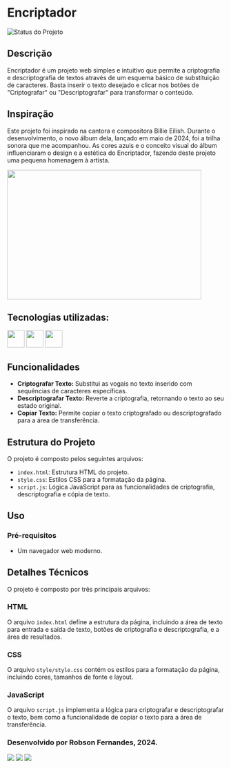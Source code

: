 # Encriptador

![Status do Projeto](http://img.shields.io/static/v1?label=STATUS&message=%20DESENVOLVIDO&color=GREEN&style=for-the-badge)

## Descrição

Encriptador é um projeto web simples e intuitivo que permite a criptografia e descriptografia de textos através de um esquema básico de substituição de caracteres. Basta inserir o texto desejado e clicar nos botões de "Criptografar" ou "Descriptografar" para transformar o conteúdo.

## Inspiração
Este projeto foi inspirado na cantora e compositora Billie Eilish. Durante o desenvolvimento, o novo álbum dela, lançado em maio de 2024, foi a trilha sonora que me acompanhou. As cores azuis e o conceito visual do álbum influenciaram o design e a estética do Encriptador, fazendo deste projeto uma pequena homenagem à artista.

<img src="https://www.euphoriazine.com/wp-content/uploads/2024/05/billie-eilish.jpg" width="450" height="300"/>

## Tecnologias utilizadas:

<img src="https://cdn.jsdelivr.net/gh/devicons/devicon@latest/icons/javascript/javascript-original.svg" width="40" height="40"/> <img src="https://cdn.jsdelivr.net/gh/devicons/devicon@latest/icons/html5/html5-original.svg" width="40" height="40"/> 
<img src="https://cdn.jsdelivr.net/gh/devicons/devicon@latest/icons/css3/css3-original.svg" width="40" height="40"/>

## Funcionalidades

- **Criptografar Texto:** Substitui as vogais no texto inserido com sequências de caracteres específicas.
- **Descriptografar Texto:** Reverte a criptografia, retornando o texto ao seu estado original.
- **Copiar Texto:** Permite copiar o texto criptografado ou descriptografado para a área de transferência.

## Estrutura do Projeto

O projeto é composto pelos seguintes arquivos:

- `index.html`: Estrutura HTML do projeto.
- `style.css`: Estilos CSS para a formatação da página.
- `script.js`: Lógica JavaScript para as funcionalidades de criptografia, descriptografia e cópia de texto.

## Uso

### Pré-requisitos
- Um navegador web moderno.

## Detalhes Técnicos
O projeto é composto por três principais arquivos:

### HTML
O arquivo `index.html` define a estrutura da página, incluindo a área de texto para entrada e saída de texto, botões de criptografia e descriptografia, e a área de resultados.

### CSS
O arquivo `style/style.css` contém os estilos para a formatação da página, incluindo cores, tamanhos de fonte e layout.

### JavaScript
O arquivo `script.js` implementa a lógica para criptografar e descriptografar o texto, bem como a funcionalidade de copiar o texto para a área de transferência.


### Desenvolvido por Robson Fernandes, 2024.

<div>
<a href="(https://www.instagram.com/robsonfsjr_/)" target="_blank"><img loading="lazy" src="https://img.shields.io/badge/-Instagram-%23E4405F?style=for-the-badge&logo=instagram&logoColor=white" target="_blank"></a>
<a href = "mailto:robson.junnior22@gmail.com"><img loading="lazy" src="https://img.shields.io/badge/Gmail-D14836?style=for-the-badge&logo=gmail&logoColor=white" target="_blank"></a>
<a href="https://www.linkedin.com/in/robsonjunnior7/" target="_blank"><img loading="lazy" src="https://img.shields.io/badge/-LinkedIn-%230077B5?style=for-the-badge&logo=linkedin&logoColor=white" target="_blank"></a>   
</div>
